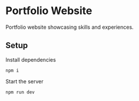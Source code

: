 # Portfolio Website

Portfolio website showcasing skills and experiences.

## Setup

Install dependencies

```
npm i
```

Start the server

```
npm run dev
```
